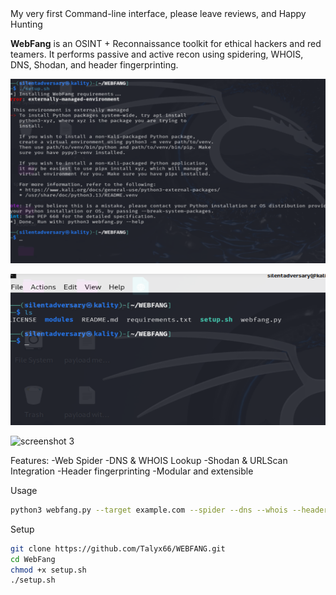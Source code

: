 <WEBFANG>
My very first Command-line interface, please leave reviews, and Happy Hunting

  
**WebFang** is an OSINT + Reconnaissance toolkit for ethical hackers and red teamers.
It performs passive and active recon using spidering, WHOIS, DNS, Shodan, and header fingerprinting.

![screenshot 1](WEBFANG%20Screenshots/VirtualBoxVM_2TKZavLfFy.png)

![screenshot 2](WEBFANG%20Screenshots/VirtualBoxVM_dT4sJlEYxo.png)

![screenshot 3](WEBFANG%20Screenshots/VirtualBoxVM_dT4sJlEYxo)


Features:
-Web Spider
-DNS & WHOIS Lookup
-Shodan & URLScan Integration
-Header fingerprinting
-Modular and extensible

Usage
```bash
python3 webfang.py --target example.com --spider --dns --whois --headers --shodan
```

Setup
```bash
git clone https://github.com/Talyx66/WEBFANG.git
cd WebFang
chmod +x setup.sh
./setup.sh
```

